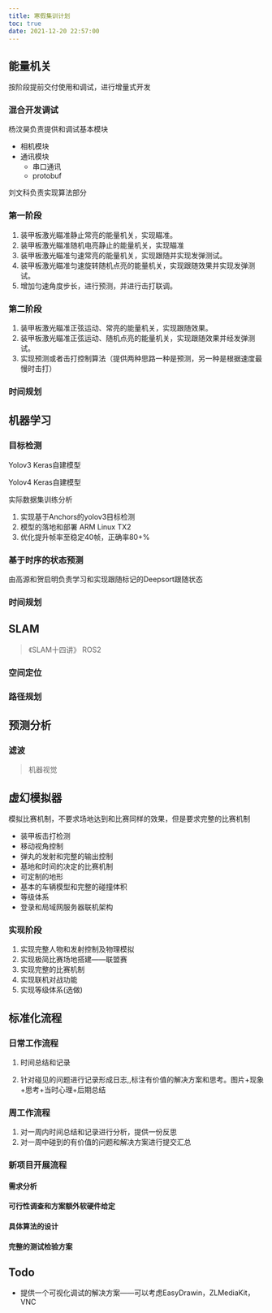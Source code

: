 ```yaml
---
title: 寒假集训计划
toc: true
date: 2021-12-20 22:57:00
---
```




## 能量机关

按阶段提前交付使用和调试，进行增量式开发

### 混合开发调试

杨汶昊负责提供和调试基本模块

- 相机模块
- 通讯模块
  - 串口通讯
  - protobuf

刘文科负责实现算法部分



### 第一阶段

1. 装甲板激光瞄准静止常亮的能量机关，实现瞄准。
2. 装甲板激光瞄准随机电亮静止的能量机关，实现瞄准
3. 装甲板激光瞄准匀速常亮的能量机关，实现跟随并实现发弹测试。
4. 装甲板激光瞄准匀速旋转随机点亮的能量机关，实现跟随效果并实现发弹测试。
3. 增加匀速角度步长，进行预测，并进行击打联调。

### 第二阶段

1. 装甲板激光瞄准正弦运动、常亮的能量机关，实现跟随效果。
1. 装甲板激光瞄准正弦运动、随机点亮的能量机关，实现跟随效果并经发弹测试。
2. 实现预测或者击打控制算法（提供两种思路一种是预测，另一种是根据速度最慢时击打）

### 时间规划





## 机器学习

### 目标检测

Yolov3 Keras自建模型

Yolov4 Keras自建模型

实际数据集训练分析

1. 实现基于Anchors的yolov3目标检测
2. 模型的落地和部署 ARM Linux TX2
3. 优化提升帧率至稳定40帧，正确率80+%



### 基于时序的状态预测

由高源和贺启明负责学习和实现跟随标记的Deepsort跟随状态

### 时间规划





## SLAM

> 《SLAM十四讲》 ROS2

### 空间定位

### 路径规划

## 预测分析

### 滤波

> 机器视觉

## 虚幻模拟器

模拟比赛机制，不要求场地达到和比赛同样的效果，但是要求完整的比赛机制

- 装甲板击打检测
- 移动视角控制
- 弹丸的发射和完整的输出控制
- 基地和时间的决定的比赛机制
- 可定制的地形
- 基本的车辆模型和完整的碰撞体积
- 等级体系
- 登录和局域网服务器联机架构

### 实现阶段

1. 实现完整人物和发射控制及物理模拟
2. 实现极简比赛场地搭建——联盟赛
3. 实现完整的比赛机制
4. 实现联机对战功能
5. 实现等级体系(选做)



## 标准化流程

### 日常工作流程

1. 时间总结和记录

2. 针对碰见的问题进行记录形成日志,,标注有价值的解决方案和思考。图片+现象+思考+当时心理+后期总结


### 周工作流程

1. 对一周内时间总结和记录进行分析，提供一份反思
2. 对一周中碰到的有价值的问题和解决方案进行提交汇总

### 新项目开展流程

#### 需求分析

#### 可行性调查和方案额外软硬件给定

#### 具体算法的设计

#### 完整的测试检验方案



## Todo

- 提供一个可视化调试的解决方案——可以考虑EasyDrawin，ZLMediaKit，VNC





